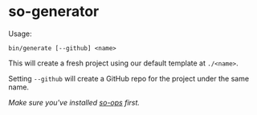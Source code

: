# so-generator

Usage:
```
bin/generate [--github] <name>
```

This will create a fresh project using our default template at `./<name>`.

Setting `--github` will create a GitHub repo for the project under the same
name.

*Make sure you've installed [so-ops](https://github.com/so-design-studio/so-ops)
first.*
